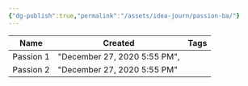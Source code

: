 ```yaml
---
{"dg-publish":true,"permalink":"/assets/idea-journ/passion-ba/"}
---
```


|Name|Created|Tags|
|---|---|---|
|Passion 1|"December 27, 2020 5:55 PM",|
|Passion 2|"December 27, 2020 5:55 PM"||